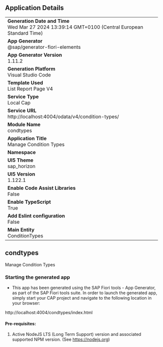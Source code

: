 ## Application Details
|               |
| ------------- |
|**Generation Date and Time**<br>Wed Mar 27 2024 13:39:14 GMT+0100 (Central European Standard Time)|
|**App Generator**<br>@sap/generator-fiori-elements|
|**App Generator Version**<br>1.11.2|
|**Generation Platform**<br>Visual Studio Code|
|**Template Used**<br>List Report Page V4|
|**Service Type**<br>Local Cap|
|**Service URL**<br>http://localhost:4004/odata/v4/condition-types/
|**Module Name**<br>condtypes|
|**Application Title**<br>Manage Condition Types|
|**Namespace**<br>|
|**UI5 Theme**<br>sap_horizon|
|**UI5 Version**<br>1.122.1|
|**Enable Code Assist Libraries**<br>False|
|**Enable TypeScript**<br>True|
|**Add Eslint configuration**<br>False|
|**Main Entity**<br>ConditionTypes|

## condtypes

Manage Condition Types

### Starting the generated app

-   This app has been generated using the SAP Fiori tools - App Generator, as part of the SAP Fiori tools suite.  In order to launch the generated app, simply start your CAP project and navigate to the following location in your browser:

http://localhost:4004/condtypes/index.html

#### Pre-requisites:

1. Active NodeJS LTS (Long Term Support) version and associated supported NPM version.  (See https://nodejs.org)


